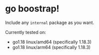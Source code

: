 # go boostrap!

Include any `internal` package as you want.

Currently tested on:
- go1.18 linux/amd64 (specifically 1.18.3)
- go1.18 linux/arm64 (specifically 1.18.3)
